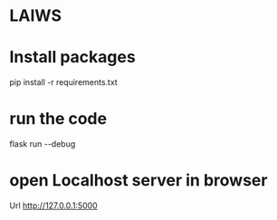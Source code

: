# LAIWS

# Install packages 
pip install -r requirements.txt

# run the code
flask run --debug 

# open Localhost server in browser 

Url http://127.0.0.1:5000


